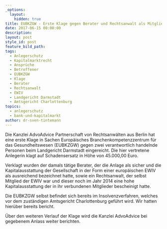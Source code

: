 ```yaml
---
_options:
  layout:
    hidden: true
title: EUBKZGW - Erste Klage gegen Berater und Rechtsanwalt als Mitglied der EWIV eingereicht
date: 2017-06-15 00:00:00
description:
layout: post
style_id: post
feature_bild_path:
tags:
  - Anlegerschutz
  - Kapitalmarktrecht
  - Ansprüche
  - Betroffener
  - EUBKZGW
  - Klage
  - Berater
  - Rechtsanwalt
  - EWIV
  - Landgericht Darmstadt
  - Amtsgericht Charlottenburg
topics:
  - anlegerschutz
  - bank-und-kapitalmarkt
author: dr-sven-tintemann
---
```



Die Kanzlei AdvoAdvice Partnerschaft von Rechtsanwälten aus Berlin hat eine erste Klage in Sachen Europäisches Branchenkompetenzzentrum für das Gesundheitswesen (EUBKZGW) gegen zwei verantwortlich handelnde Personen beim Landgericht Darmstadt eingereicht. Die hier vertretene Anlegerin klagt auf Schadensersatz in Höhe von 45.000,00 Euro.

Verklagt wurden der damals tätige Berater, der die Anlage als sicher und die Kapitalausstattung der Gesellschaft in der Form einer europäischen EWIV als ausreichend bezeichnet hatte, sowie ein Rechtsanwalt, der selbst Mitglied der EWIV war und dieser noch im Jahr 2014 eine hohe Kapitalausstattung der in ihr verbundenen Mitglieder bescheinigt hatte.

Die EUBKZGW selbst befindet sich bereits im Insolvenzverfahren, welches vor dem zuständigen Amtsgericht Charlottenburg geführt wird. Wir hatten hierüber bereits bericht.

Über den weiteren Verlauf der Klage wird die Kanzlei AdvoAdvice bei gegebenem Anlass weiter berichten.